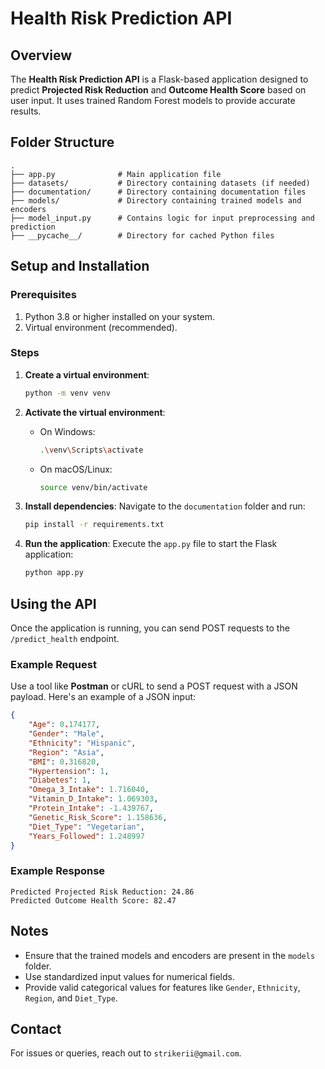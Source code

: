 
# Health Risk Prediction API

## Overview

The **Health Risk Prediction API** is a Flask-based application designed to predict **Projected Risk Reduction** and **Outcome Health Score** based on user input. It uses trained Random Forest models to provide accurate results.

## Folder Structure

```
.
├── app.py              # Main application file
├── datasets/           # Directory containing datasets (if needed)
├── documentation/      # Directory containing documentation files
├── models/             # Directory containing trained models and encoders
├── model_input.py      # Contains logic for input preprocessing and prediction
├── __pycache__/        # Directory for cached Python files
```

## Setup and Installation

### Prerequisites

1. Python 3.8 or higher installed on your system.
2. Virtual environment (recommended).

### Steps

1. **Create a virtual environment**:
   ```bash
   python -m venv venv
   ```

2. **Activate the virtual environment**:
   - On Windows:
     ```bash
     .\venv\Scripts\activate
     ```
   - On macOS/Linux:
     ```bash
     source venv/bin/activate
     ```

3. **Install dependencies**:
   Navigate to the `documentation` folder and run:
   ```bash
   pip install -r requirements.txt
   ```

4. **Run the application**:
   Execute the `app.py` file to start the Flask application:
   ```bash
   python app.py
   ```

## Using the API

Once the application is running, you can send POST requests to the `/predict_health` endpoint.

### Example Request

Use a tool like **Postman** or cURL to send a POST request with a JSON payload. Here's an example of a JSON input:

```json
{
    "Age": 0.174177,
    "Gender": "Male",
    "Ethnicity": "Hispanic",
    "Region": "Asia",
    "BMI": 0.316820,
    "Hypertension": 1,
    "Diabetes": 1,
    "Omega_3_Intake": 1.716040,
    "Vitamin_D_Intake": 1.069303,
    "Protein_Intake": -1.439767,
    "Genetic_Risk_Score": 1.158636,
    "Diet_Type": "Vegetarian",
    "Years_Followed": 1.248997
}
```

### Example Response

```
Predicted Projected Risk Reduction: 24.86
Predicted Outcome Health Score: 82.47
```

## Notes

- Ensure that the trained models and encoders are present in the `models` folder.
- Use standardized input values for numerical fields.
- Provide valid categorical values for features like `Gender`, `Ethnicity`, `Region`, and `Diet_Type`.

## Contact

For issues or queries, reach out to `strikerii@gmail.com`.
